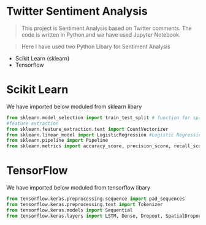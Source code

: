 # Twitter Sentiment Analysis 
> This project is Sentiment Analysis based on Twitter comments. The code is written in Python and we have used Jupyter Notebook.

>Here I have used two Python Libary for Sentiment Analysis

- Scikit Learn (sklearn)
- Tensorflow

# Scikit Learn
We have imported below moduled from sklearn libary
```py
from sklearn.model_selection import train_test_split # function for splitting data to train and test sets
#feature extraction
from sklearn.feature_extraction.text import CountVectorizer
from sklearn.linear_model import LogisticRegression #Logistic Regression Model
from sklearn.pipeline import Pipeline 
from sklearn.metrics import accuracy_score, precision_score, recall_score
```
# TensorFlow
We have imported below moduled from tensorflow libary
```py
from tensorflow.keras.preprocessing.sequence import pad_sequences
from tensorflow.keras.preprocessing.text import Tokenizer
from tensorflow.keras.models import Sequential
from tensorflow.keras.layers import LSTM, Dense, Dropout, SpatialDropout1D, Embedding
```
